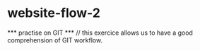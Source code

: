 # website-flow-2
*** practise on GIT ***
// this exercice allows us to have a good comprehension of GIT workflow.
